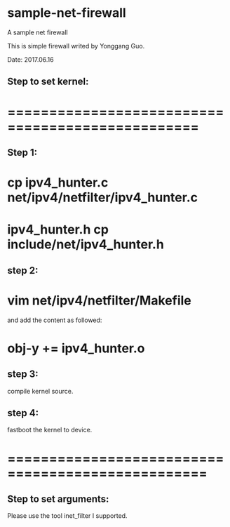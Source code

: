 # sample-net-firewall
A sample net firewall

This is simple firewall writed by Yonggang Guo.

Date: 2017.06.16

## Step to set kernel:
# =================================================
## Step 1:
# cp ipv4_hunter.c net/ipv4/netfilter/ipv4_hunter.c
# ipv4_hunter.h cp include/net/ipv4_hunter.h

## step 2:
# vim net/ipv4/netfilter/Makefile

and add the content as followed:
# obj-y += ipv4_hunter.o

## step 3:
compile kernel source.

## step 4:
fastboot the kernel to device.
# ==================================================


## Step to set arguments:
Please use the tool inet_filter I supported.

